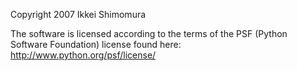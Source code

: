 Copyright 2007 Ikkei Shimomura

The software is licensed according to the terms of the PSF (Python Software Foundation) license found here: http://www.python.org/psf/license/